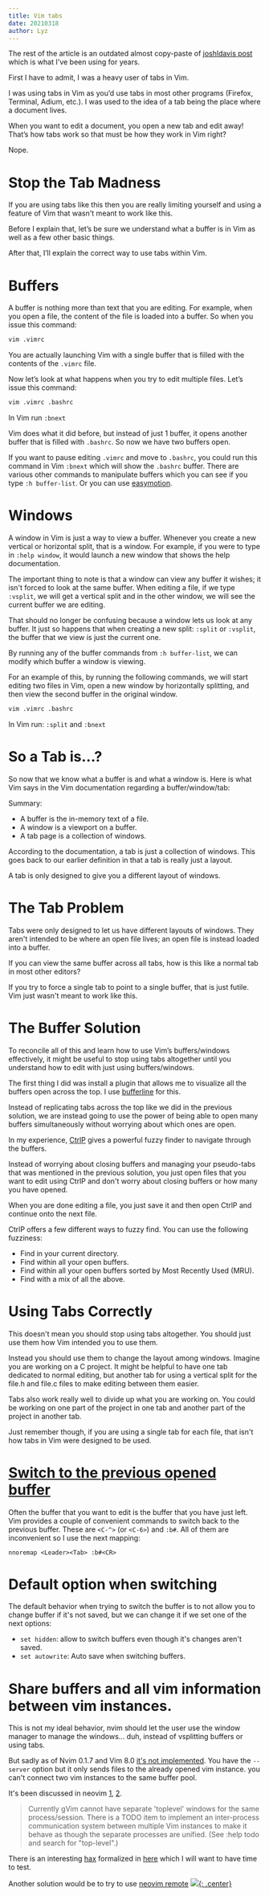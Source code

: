 ```yaml
---
title: Vim tabs
date: 20210318
author: Lyz
---
```


The rest of the article is an outdated almost copy-paste of [joshldavis post](http://joshldavis.com/2014/04/05/vim-tab-madness-buffers-vs-tabs/) which is what I've been using for years.

First I have to admit, I was a heavy user of tabs in Vim.

I was using tabs in Vim as you’d use tabs in most other programs (Firefox,
Terminal, Adium, etc.). I was used to the idea of a tab being the place where
a document lives.

When you want to edit a document, you open a new tab and edit away! That’s how
tabs work so that must be how they work in Vim right?

Nope.

# Stop the Tab Madness

If you are using tabs like this then you are really limiting yourself and
using a feature of Vim that wasn't meant to work like this.

Before I explain that, let’s be sure we understand what a buffer is in Vim as
well as a few other basic things.

After that, I’ll explain the correct way to use tabs within Vim.

# Buffers

A buffer is nothing more than text that you are editing. For example, when you
open a file, the content of the file is loaded into a buffer. So when you
issue this command:

```bash
vim .vimrc
```

You are actually launching Vim with a single buffer that is filled with the
contents of the `.vimrc` file.

Now let’s look at what happens when you try to edit multiple files. Let’s
issue this command:

```bash
vim .vimrc .bashrc
```

In Vim run `:bnext`

Vim does what it did before, but instead of just 1 buffer, it opens another
buffer that is filled with `.bashrc`. So now we have two buffers open.

If you want to pause editing `.vimrc` and move to `.bashrc`, you could run this
command in Vim `:bnext` which will show the `.bashrc` buffer. There are various
other commands to manipulate buffers which you can see if you type `:h
buffer-list`. Or you can use [easymotion](vim_plugins.md#vim-easymotion).

# Windows

A window in Vim is just a way to view a buffer. Whenever you create a new
vertical or horizontal split, that is a window. For example, if you were to
type in `:help window`, it would launch a new window that shows the help
documentation.

The important thing to note is that a window can view any buffer it wishes; it
isn't forced to look at the same buffer. When editing a file, if we type
`:vsplit`, we will get a vertical split and in the other window, we will see the
current buffer we are editing.

That should no longer be confusing because a window lets us look at any
buffer. It just so happens that when creating a new split: `:split` or
`:vsplit`, the buffer that we view is just the current one.

By running any of the buffer commands from `:h buffer-list`, we can modify
which buffer a window is viewing.

For an example of this, by running the following commands, we will start
editing two files in Vim, open a new window by horizontally splitting, and
then view the second buffer in the original window.

```bash
vim .vimrc .bashrc
```

In Vim run: `:split` and `:bnext`

# So a Tab is…?

So now that we know what a buffer is and what a window is. Here is what Vim
says in the Vim documentation regarding a buffer/window/tab:

Summary:

* A buffer is the in-memory text of a file.
* A window is a viewport on a buffer.
* A tab page is a collection of windows.

According to the documentation, a tab is just a collection of windows. This
goes back to our earlier definition in that a tab is really just a layout.

A tab is only designed to give you a different layout of windows.

# The Tab Problem

Tabs were only designed to let us have different layouts of windows. They
aren't intended to be where an open file lives; an open file is instead loaded
into a buffer.

If you can view the same buffer across all tabs, how is this like a normal tab
in most other editors?

If you try to force a single tab to point to a single buffer, that is just
futile. Vim just wasn't meant to work like this.

# The Buffer Solution

To reconcile all of this and learn how to use Vim’s buffers/windows
effectively, it might be useful to stop using tabs altogether until you
understand how to edit with just using buffers/windows.

The first thing I did was install a plugin that allows me to visualize all the
buffers open across the top. I use [bufferline](https://github.com/bling/vim-bufferline)
for this.

Instead of replicating tabs across the top like we did in the previous
solution, we are instead going to use the power of being able to open many
buffers simultaneously without worrying about which ones are open.

In my experience, [CtrlP](https://github.com/ctrlpvim/ctrlp.vim) gives a powerful fuzzy
finder to navigate through the buffers.

Instead of worrying about closing buffers and managing your pseudo-tabs that
was mentioned in the previous solution, you just open files that you want to
edit using CtrlP and don't worry about closing buffers or how many you have
opened.

When you are done editing a file, you just save it and then open CtrlP and
continue onto the next file.

CtrlP offers a few different ways to fuzzy find. You can use the following
fuzziness:

* Find in your current directory.
* Find within all your open buffers.
* Find within all your open buffers sorted by Most Recently Used (MRU).
* Find with a mix of all the above.

# Using Tabs Correctly

This doesn't mean you should stop using tabs altogether. You should just use
them how Vim intended you to use them.

Instead you should use them to change the layout among windows. Imagine you
are working on a C project. It might be helpful to have one tab dedicated to
normal editing, but another tab for using a vertical split for the file.h and
file.c files to make editing between them easier.

Tabs also work really well to divide up what you are working on. You could be
working on one part of the project in one tab and another part of the project
in another tab.

Just remember though, if you are using a single tab for each file, that isn't
how tabs in Vim were designed to be used.

# [Switch to the previous opened buffer](https://vim.fandom.com/wiki/Easier_buffer_switching)

Often the buffer that you want to edit is the buffer that you have just left. Vim provides a couple of convenient commands to switch back to the previous buffer. These are `<C-^>` (or `<C-6>`) and `:b#`. All of them are inconvenient so I use the next mapping:

```vim
nnoremap <Leader><Tab> :b#<CR>
```

# Default option when switching

The default behavior when trying to switch the buffer is to not allow you to
change buffer if it's not saved, but we can change it if we set one of the next
options:

* `set hidden`: allow to switch buffers even though it's changes aren't saved.
* `set autowrite`: Auto save when switching buffers.

# Share buffers and all vim information between vim instances.

This is not my ideal behavior, nvim should let the user use the window manager
to manage the windows... duh, instead of vsplitting buffers or using tabs.

But sadly as of Nvim 0.1.7 and Vim 8.0 [it's not
implemented](https://superuser.com/questions/234708/using-vim-gvim-with-multiple-gui-windows).
You have the `--server` option but it only sends files to the already opened vim
instance.  you can't connect two vim instances to the same buffer pool.

It's been discussed in neovim [1](https://github.com/neovim/neovim/issues/2161),
[2](https://github.com/neovim/neovim/issues/3119).

> Currently gVim cannot have separate 'toplevel' windows for the same
> process/session. There is a TODO item to implement an inter-process
> communication system between multiple Vim instances to make it behave as
> though the separate processes are unified. (See :help todo and search for
> "top-level".)

There is an interesting
[hax](https://www.reddit.com/r/vim/comments/3hh42z/can_i_replace_vims_windows_with_a_tiling_window/cuc8gk5/)
formalized in [here](https://github.com/teto/i3-dispatch) which I will want to
have time to test.

Another solution would be to try to use [neovim remote](https://github.com/mhinz/neovim-remote)
[![](not-by-ai.svg){: .center}](https://notbyai.fyi)
